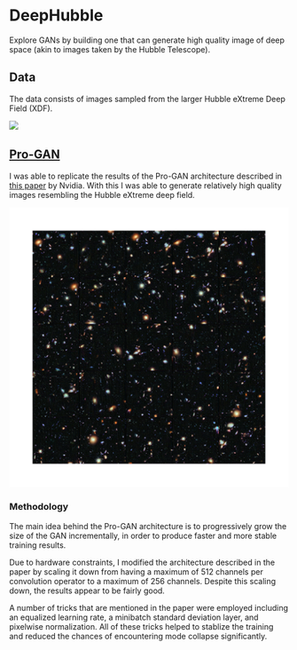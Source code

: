 # DeepHubble

Explore GANs by building one that can generate high quality image of deep space (akin to images taken by the Hubble Telescope).

## Data

The data consists of images sampled from the larger Hubble eXtreme Deep Field (XDF).

![](https://cdn.spacetelescope.org/archives/images/screen/heic1214a.jpg)

## [Pro-GAN](https://github.com/antoniojkim/DeepHubble/tree/master/model/Pro-GAN)

I was able to replicate the results of the Pro-GAN architecture described in [this paper](https://arxiv.org/pdf/1710.10196.pdf) by Nvidia. With this I was able to generate relatively high quality images resembling the Hubble eXtreme deep field.

![](images/generator_trained_512x512.png)

### Methodology

The main idea behind the Pro-GAN architecture is to progressively grow the size of the GAN incrementally, in order to produce faster and more stable training results.

Due to hardware constraints, I modified the architecture described in the paper by scaling it down from having a maximum of 512 channels per convolution operator to a maximum of 256 channels. Despite this scaling down, the results appear to be fairly good.

A number of tricks that are mentioned in the paper were employed including an equalized learning rate, a minibatch standard deviation layer, and pixelwise normalization. All of these tricks helped to stablize the training and reduced the chances of encountering mode collapse significantly.


